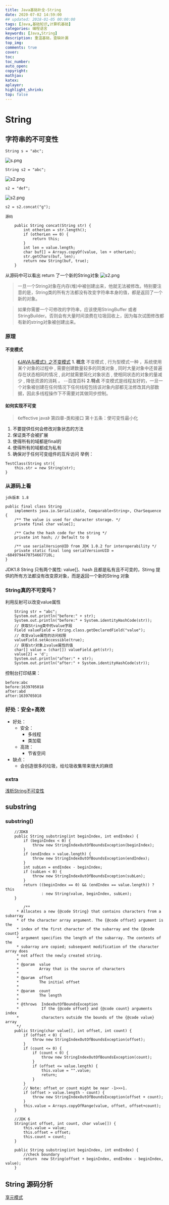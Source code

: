 ```yaml
---
title: Java基础补全-String
date: 2020-07-02 14:59:00
## updated: 2018-01-05 00:00:00
tags: [Java,基础知识,计算机基础]
categories: 编程语言
keywords: [Java,String]
description: 重温基础，查缺补漏
top_img:
comments: true
cover:
toc:
toc_number:
auto_open:
copyright:
mathjax:
katex:
aplayer:
highlight_shrink:
top: false
---
```

# String
## 字符串的不可变性

```
String s = "abc";
```
![s.png](https://i.loli.net/2020/10/29/bnp2eRoZJsQfq9M.png)
```
String s2 = "abc";
```
![s2.png](https://i.loli.net/2020/10/29/7VcB46NfdEDULl2.png)
```
s2 = "def";
```
![s2.png](https://i.loli.net/2020/10/29/M3yZndPlYecshp8.png)
```
s2 = s2.concat("g");
```
`源码`
```
    public String concat(String str) {
        int otherLen = str.length();
        if (otherLen == 0) {
            return this;
        }
        int len = value.length;
        char buf[] = Arrays.copyOf(value, len + otherLen);
        str.getChars(buf, len);
        return new String(buf, true);
    }
```
从源码中可以看出 return 了一个新的String对象
![s2.png](https://i.loli.net/2020/10/29/sobyAcumYFe4wK9.png)

>一旦一个String对象在内存(堆)中被创建出来，他就无法被修改。特别要注意的是，String类的所有方法都没有改变字符串本身的值，都是返回了一个新的对象。

>如果你需要一个可修改的字符串，应该使用StringBuffer 或者 StringBuilder。否则会有大量时间浪费在垃圾回收上，因为每次试图修改都有新的string对象被创建出来。

###  原理

#### 不变模式
>[《JAVA与模式》之不变模式](https://www.cnblogs.com/java-my-life/archive/2012/05/08/2487757.html)
**1. 概念**
> 不变模式 , 行为型模式一种 ，系统使用某个对象的过程中 , 需要创建数量较多的同类对象 , 同时大量对象中还普遍存在状态相同的情况 , 此时就需要简化对象状态 , 使相同状态的对象的量减少 , 降低资源的消耗 。
                                                        --百度百科
**2.特点**
不变模式是线程友好的，一旦一个对象被创建在任何情况下任何线程包括该对象内部都无法修改其内部数据，因此多线程操作下不需要对其做同步控制。

#### 如何实现不可变
> 《effective java》 第四章-类和接口 第十五条：使可变性最小化
1. 不要提供任何会修改对象状态的方法
2. 保证类不会被扩展
3. 使得所有的域都是final的
4. 使得所有的域都成为私有
5. 确保对于任何可变组件的互斥访问
举例：
```
TestClass(String str){
    this.str = new String(str);
}
```


### 从源码上看
`jdk版本 1.8`
```
public final class String
    implements java.io.Serializable, Comparable<String>, CharSequence {
    /** The value is used for character storage. */
    private final char value[];

    /** Cache the hash code for the string */
    private int hash; // Default to 0

    /** use serialVersionUID from JDK 1.0.2 for interoperability */
    private static final long serialVersionUID = -6849794470754667710L;
}
```
JDK1.8 String 只有两个属性: value[]、hash 且都是私有且不可变的，Stirng 提供的所有方法都没有改变原对象，而是返回一个新的String 对象

### String真的不可变吗？
利用反射可以改变value属性
```
    String str = "abc";
    System.out.println("before:" + str);
    System.out.println("before:" + System.identityHashCode(str));
    // 获取String类中的value字段
    Field valueField = String.class.getDeclaredField("value");
    // 改变value属性的访问权限
    valueField.setAccessible(true);
    // 获取str对象上value属性的值
    char[] value = (char[]) valueField.get(str);
    value[2] = 'd';
    System.out.println("after:" + str);
    System.out.println("after:" + System.identityHashCode(str));
```
控制台打印结果：
```
before:abc
before:1639705018
after:abd
after:1639705018
```

### 好处：安全+高效
+ 好处：
    + 安全：
        + 多线程
        + 类加载
    + 高效：
        + 节省空间
+ 缺点：
    + 会创造很多的垃圾，给垃圾收集带来很大的麻烦

### extra
[浅析String不可变性](https://www.cnblogs.com/think-in-java/p/6127804.html)

## substring

### substring()

```
    //JDK8
    public String substring(int beginIndex, int endIndex) {
        if (beginIndex < 0) {
            throw new StringIndexOutOfBoundsException(beginIndex);
        }
        if (endIndex > value.length) {
            throw new StringIndexOutOfBoundsException(endIndex);
        }
        int subLen = endIndex - beginIndex;
        if (subLen < 0) {
            throw new StringIndexOutOfBoundsException(subLen);
        }
        return ((beginIndex == 0) && (endIndex == value.length)) ? this
                : new String(value, beginIndex, subLen);
    }

        /**
     * Allocates a new {@code String} that contains characters from a subarray
     * of the character array argument. The {@code offset} argument is the
     * index of the first character of the subarray and the {@code count}
     * argument specifies the length of the subarray. The contents of the
     * subarray are copied; subsequent modification of the character array does
     * not affect the newly created string.
     *
     * @param  value
     *         Array that is the source of characters
     *
     * @param  offset
     *         The initial offset
     *
     * @param  count
     *         The length
     *
     * @throws  IndexOutOfBoundsException
     *          If the {@code offset} and {@code count} arguments index
     *          characters outside the bounds of the {@code value} array
     */
    public String(char value[], int offset, int count) {
        if (offset < 0) {
            throw new StringIndexOutOfBoundsException(offset);
        }
        if (count <= 0) {
            if (count < 0) {
                throw new StringIndexOutOfBoundsException(count);
            }
            if (offset <= value.length) {
                this.value = "".value;
                return;
            }
        }
        // Note: offset or count might be near -1>>>1.
        if (offset > value.length - count) {
            throw new StringIndexOutOfBoundsException(offset + count);
        }
        this.value = Arrays.copyOfRange(value, offset, offset+count);
    }
```
```
    //JDK 6 
    String(int offset, int count, char value[]) {
        this.value = value;
        this.offset = offset;
        this.count = count;
    }

    public String substring(int beginIndex, int endIndex) {
        //check boundary
        return  new String(offset + beginIndex, endIndex - beginIndex, value);
    }
```








## String 源码分析

[享元模式](https://blog.csdn.net/yulungggg/article/details/81039655)